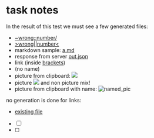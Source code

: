 # task notes
In the result of this test we must see a few generated files:
- [~wrong::number/](./main.files/wrong_number)
- [>wrong||number<](./main.files/wrong_number0)
- markdown sample: [a.md](./main.files/a.md)
- response from server [out.json](./main.files/out.json)
- link (inside [brackets](./main.files/brackets))
- [](./main.files/untitled) (no name)
- picture from clipboard: ![](<no image in clipboard>)
- picture ![](<no image in clipboard>) and non picture [](./main.files/untitled0) mix!
- picture from clipboard with name: ![named_pic](<no image in clipboard>)

no generation is done for links:
- [existing file](./expected_output.md)
- [ ] [](./main.files/untitled1)
- [ ] 
